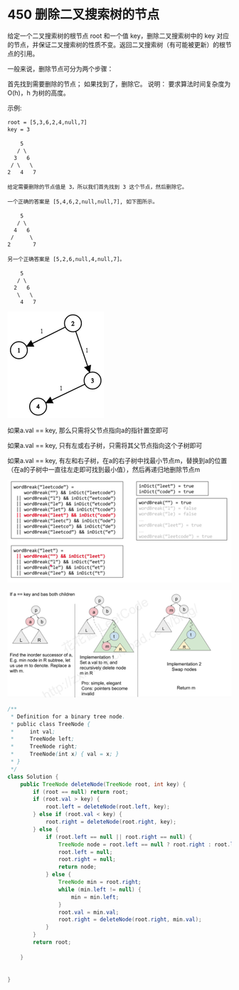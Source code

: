 # 450 删除二叉搜索树的节点

给定一个二叉搜索树的根节点 root 和一个值 key，删除二叉搜索树中的 key 对应的节点，并保证二叉搜索树的性质不变。返回二叉搜索树（有可能被更新）的根节点的引用。

一般来说，删除节点可分为两个步骤：

首先找到需要删除的节点； 如果找到了，删除它。 说明： 要求算法时间复杂度为 O\(h\)，h 为树的高度。

示例:

```text
root = [5,3,6,2,4,null,7]
key = 3

    5
   / \
  3   6
 / \   \
2   4   7

给定需要删除的节点值是 3，所以我们首先找到 3 这个节点，然后删除它。

一个正确的答案是 [5,4,6,2,null,null,7], 如下图所示。

    5
   / \
  4   6
 /     \
2       7

另一个正确答案是 [5,2,6,null,4,null,7]。

    5
   / \
  2   6
   \   \
    4   7
```

![](../../.gitbook/assets/image%20%282%29.png)

如果a.val == key, 那么只需将父节点指向a的指针置空即可

如果a.val == key, 只有左或右子树，只需将其父节点指向这个子树即可

如果a.val == key, 有左和右子树，在a的右子树中找最小节点m，替换到a的位置（在a的子树中一直往左走即可找到最小值），然后再递归地删除节点m

![](../../.gitbook/assets/image%20%288%29.png)

![](../../.gitbook/assets/image%20%2813%29.png)

```java
/**
 * Definition for a binary tree node.
 * public class TreeNode {
 *     int val;
 *     TreeNode left;
 *     TreeNode right;
 *     TreeNode(int x) { val = x; }
 * }
 */
class Solution {
    public TreeNode deleteNode(TreeNode root, int key) {
        if (root == null) return root;
        if (root.val > key) {
            root.left = deleteNode(root.left, key);
        } else if (root.val < key) {
            root.right = deleteNode(root.right, key);
        } else {
            if (root.left == null || root.right == null) {
                TreeNode node = root.left == null ? root.right : root.left;
                root.left = null;
                root.right = null;
                return node;
            } else {
                TreeNode min = root.right;
                while (min.left != null) {
                    min = min.left;
                }
                root.val = min.val;
                root.right = deleteNode(root.right, min.val);
            }
        }
        return root;

    }

  
}
```

